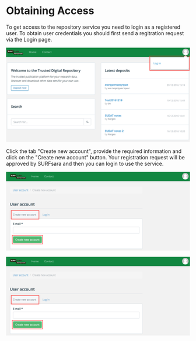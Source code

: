 # Obtaining Access 

To get access to the repository service you need to login as a registered user. To obtain user credentials you should first send a regitration request via the Login page.

<!-- <img src="Screenshots/login.png" style="max-width:100%"> -->

![Alt Image Text](Screenshots/login.png) 

Click the tab "Create new account", provide the required information and click on the "Create new account" button. Your registration request will be approved by SURFsara and then you can login to use the service.

![Alt Image Text](Screenshots/create_account.png)

<img src="Screenshots/create_account.png" style="max-width:100%">